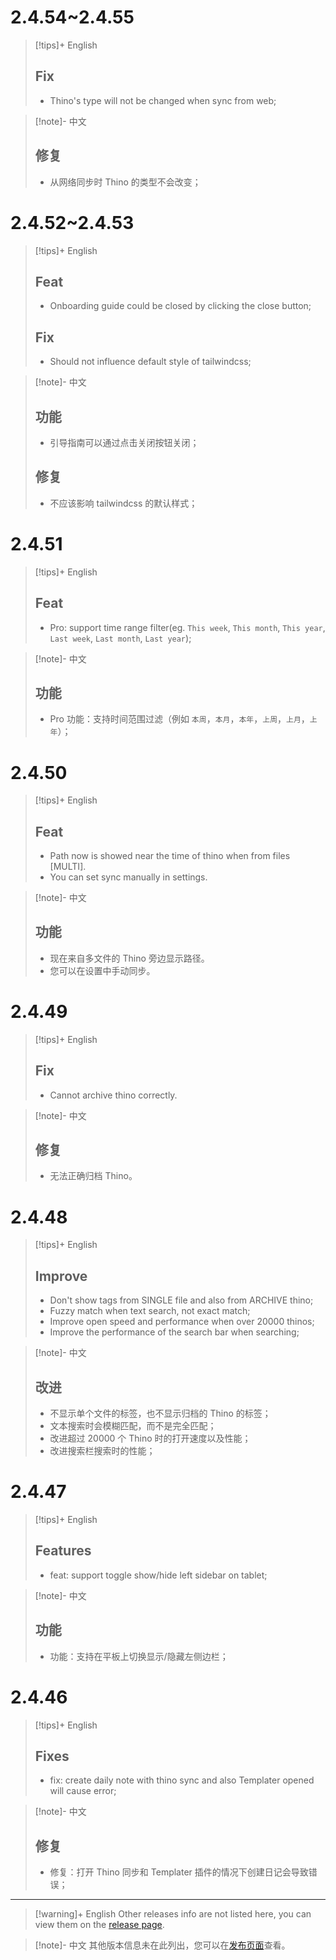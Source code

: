 # 2.4.54~2.4.55

> [!tips]+ English
> ## Fix
> - Thino's type will not be changed when sync from web;

> [!note]- 中文
> ## 修复
> - 从网络同步时 Thino 的类型不会改变；

# 2.4.52~2.4.53

> [!tips]+ English
> ## Feat
> - Onboarding guide could be closed by clicking the close button;
> ## Fix
> - Should not influence default style of tailwindcss;

> [!note]- 中文
> ## 功能
> - 引导指南可以通过点击关闭按钮关闭；
> ## 修复
> - 不应该影响 tailwindcss 的默认样式；

# 2.4.51

> [!tips]+ English
> ## Feat
> - Pro: support time range filter(eg. `This week`, `This month`, `This year`, `Last week`, `Last month`, `Last year`);

> [!note]- 中文
> ## 功能
> - Pro 功能：支持时间范围过滤（例如 `本周`，`本月`，`本年`，`上周`，`上月`，`上年`）；


# 2.4.50

> [!tips]+ English
> ## Feat
> - Path now is showed near the time of thino when from files [MULTI].
> - You can set sync manually in settings.

> [!note]- 中文
> ## 功能
> - 现在来自多文件的 Thino 旁边显示路径。
> - 您可以在设置中手动同步。

# 2.4.49

> [!tips]+ English
> ## Fix
> - Cannot archive thino correctly.

> [!note]- 中文
> ## 修复
> - 无法正确归档 Thino。

# 2.4.48

> [!tips]+ English
> ## Improve
> - Don't show tags from SINGLE file and also from ARCHIVE thino;
> - Fuzzy match when text search, not exact match;
> - Improve open speed and performance when over 20000 thinos;
> - Improve the performance of the search bar when searching;

> [!note]- 中文
> ## 改进
> - 不显示单个文件的标签，也不显示归档的 Thino 的标签；
> - 文本搜索时会模糊匹配，而不是完全匹配；
> - 改进超过 20000 个 Thino 时的打开速度以及性能；
> - 改进搜索栏搜索时的性能；

# 2.4.47

> [!tips]+ English
> ## Features
> - feat: support toggle show/hide left sidebar on tablet;

> [!note]- 中文
> ## 功能
> - 功能：支持在平板上切换显示/隐藏左侧边栏；

# 2.4.46

> [!tips]+ English
> ## Fixes
> - fix: create daily note with thino sync and also Templater opened will cause error;

> [!note]- 中文
> ## 修复
> - 修复：打开 Thino 同步和 Templater 插件的情况下创建日记会导致错误；



------

> [!warning]+ English
> Other releases info are not listed here, you can view them on the [release page](https://github.com/Quorafind/Obsidian-Thino/blob/main/CHANGELOG_ARCHIVE.md).

> [!note]- 中文
> 其他版本信息未在此列出，您可以在[发布页面](https://github.com/Quorafind/Obsidian-Thino/blob/main/CHANGELOG_ARCHIVE.md)查看。
